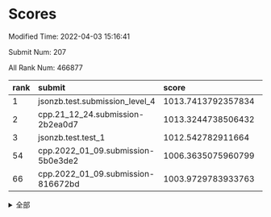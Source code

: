 # Scores

Modified Time: 2022-04-03 15:16:41

Submit Num: 207

All Rank Num: 466877

| rank |               submit               |       score        |       sigma        | pk_num |
| :--- | :--------------------------------- | :----------------- | :----------------- | :----- |
| 1    | jsonzb.test.submission_level_4     | 1013.7413792357834 | 0.8164611541977276 | 9019   |
| 2    | cpp.21_12_24.submission-2b2ea0d7   | 1013.3244738506432 | 0.8107774139639968 | 9023   |
| 3    | jsonzb.test.test_1                 | 1012.542782911664  | 0.8044920947197    | 9018   |
| 54   | cpp.2022_01_09.submission-5b0e3de2 | 1006.3635075960799 | 0.7241460875382861 | 9024   |
| 66   | cpp.2022_01_09.submission-816672bd | 1003.9729783933763 | 0.7161495720878734 | 9019   |


<details>
<summary>全部</summary>

| rank |                 submit                 |       score        |       sigma        | pk_num |
| :--- | :------------------------------------- | :----------------- | :----------------- | :----- |
| 1    | jsonzb.test.submission_level_4         | 1013.7413792357834 | 0.8164611541977276 | 9019   |
| 2    | cpp.21_12_24.submission-2b2ea0d7       | 1013.3244738506432 | 0.8107774139639968 | 9023   |
| 3    | jsonzb.test.test_1                     | 1012.542782911664  | 0.8044920947197    | 9018   |
| 4    | gobigger.level_3.submission_level_3_26 | 1012.0022653183572 | 0.7737161976651645 | 9022   |
| 5    | gobigger.level_3.submission_level_3_8  | 1011.4573219202247 | 0.7713880505323442 | 9024   |
| 6    | gobigger.level_3.submission_level_3_25 | 1011.4196193761087 | 0.7702567637627932 | 9025   |
| 7    | gobigger.level_3.submission_level_3_18 | 1011.0555208813721 | 0.7722187339363403 | 9022   |
| 8    | gobigger.level_3.submission_level_3_35 | 1010.9230586229686 | 0.7596183171082691 | 9023   |
| 9    | gobigger.level_3.submission_level_3_22 | 1010.8116811784573 | 0.7868667683583002 | 9024   |
| 10   | gobigger.level_3.submission_level_3_40 | 1010.7864396574223 | 0.776045701788706  | 9023   |
| 11   | gobigger.level_3.submission_level_3_15 | 1010.7637553674052 | 0.7708315882912214 | 9019   |
| 12   | gobigger.level_3.submission_level_3_5  | 1010.6815980089995 | 0.7810153847226416 | 9018   |
| 13   | gobigger.level_3.submission_level_3_23 | 1010.5344376862462 | 0.7904831569581383 | 9017   |
| 14   | gobigger.level_3.submission_level_3_28 | 1010.5312652213794 | 0.7776966471745332 | 9023   |
| 15   | gobigger.level_3.submission_level_3_27 | 1010.4857909092827 | 0.742493241889547  | 9026   |
| 16   | gobigger.level_3.submission_level_3_4  | 1010.4336687495949 | 0.7557030308519536 | 9022   |
| 17   | gobigger.level_3.submission_level_3_21 | 1010.426376458778  | 0.763731088896467  | 9024   |
| 18   | gobigger.level_3.submission_level_3_11 | 1010.4256433482122 | 0.7614784839687481 | 9018   |
| 19   | gobigger.level_3.submission_level_3_32 | 1010.3898440110327 | 0.7697056172848559 | 9018   |
| 20   | gobigger.level_3.submission_level_3_38 | 1010.3868226316278 | 0.7561678067416852 | 9019   |
| 21   | gobigger.level_3.submission_level_3_31 | 1010.2691174245704 | 0.7662569469436742 | 9016   |
| 22   | gobigger.level_3.submission_level_3_37 | 1010.2437931616146 | 0.7773174574067292 | 9022   |
| 23   | gobigger.level_3.submission_level_3_36 | 1010.2070286688464 | 0.7527806068669817 | 9025   |
| 24   | gobigger.level_3.submission_level_3_6  | 1010.1961474843343 | 0.7614738043500103 | 9026   |
| 25   | gobigger.level_3.submission_level_3_41 | 1010.1914874602032 | 0.7619098868929165 | 9022   |
| 26   | gobigger.level_3.submission_level_3_0  | 1010.167726434342  | 0.7538834816615031 | 9018   |
| 27   | gobigger.level_3.submission_level_3_39 | 1010.1235700134051 | 0.7437321310075681 | 9019   |
| 28   | gobigger.level_3.submission_level_3_20 | 1010.11832383911   | 0.7529004416414856 | 9022   |
| 29   | gobigger.level_3.submission_level_3_29 | 1010.0781652258903 | 0.765661238204788  | 9019   |
| 30   | gobigger.level_3.submission_level_3_12 | 1010.0737345583124 | 0.7429147784416551 | 9022   |
| 31   | gobigger.level_3.submission_level_3_34 | 1009.9986563296529 | 0.7611750155279242 | 9016   |
| 32   | gobigger.level_3.submission_level_3_16 | 1009.9220908582894 | 0.7665651724149395 | 9018   |
| 33   | gobigger.level_3.submission_level_3_1  | 1009.87699534839   | 0.7409965887746943 | 9027   |
| 34   | gobigger.level_3.submission_level_3_49 | 1009.8553071829363 | 0.7450805224277168 | 9024   |
| 35   | gobigger.level_3.submission_level_3_47 | 1009.8102436932598 | 0.788674704705309  | 9021   |
| 36   | gobigger.level_3.submission_level_3_10 | 1009.7389967242078 | 0.7450561635400889 | 9021   |
| 37   | gobigger.level_3.submission_level_3_46 | 1009.7327900599788 | 0.726229984939607  | 9020   |
| 38   | gobigger.level_3.submission_level_3_33 | 1009.7021547316738 | 0.7459795857837274 | 9023   |
| 39   | gobigger.level_3.submission_level_3_48 | 1009.6707527461411 | 0.741102070650111  | 9018   |
| 40   | gobigger.level_3.submission_level_3_17 | 1009.6268754189792 | 0.75181672498566   | 9022   |
| 41   | gobigger.level_3.submission_level_3_14 | 1009.6211919332459 | 0.7324840810405354 | 9025   |
| 42   | gobigger.level_3.submission_level_3_13 | 1009.5802130239557 | 0.74902557833028   | 9025   |
| 43   | gobigger.level_3.submission_level_3_2  | 1009.5729036506136 | 0.759621449603525  | 9019   |
| 44   | gobigger.level_3.submission_level_3_9  | 1009.4690606610125 | 0.7518087039987223 | 9027   |
| 45   | gobigger.level_3.submission_level_3_45 | 1009.4468280943026 | 0.7438143074468302 | 9024   |
| 46   | gobigger.level_3.submission_level_3_30 | 1009.3588739774615 | 0.7397968042434269 | 9024   |
| 47   | gobigger.level_3.submission_level_3_43 | 1009.2847073007407 | 0.736829501724961  | 9023   |
| 48   | gobigger.level_3.submission_level_3_7  | 1009.2109380124216 | 0.771274141796045  | 9019   |
| 49   | gobigger.level_3.submission_level_3_19 | 1009.1486516042712 | 0.7526359046524457 | 9019   |
| 50   | gobigger.level_3.submission_level_3_3  | 1008.9883549966064 | 0.7486291960582833 | 9025   |
| 51   | gobigger.level_3.submission_level_3_44 | 1008.8988074863245 | 0.7350358362411668 | 9021   |
| 52   | gobigger.level_3.submission_level_3_42 | 1008.8492135536821 | 0.7362278718358108 | 9027   |
| 53   | gobigger.level_3.submission_level_3_24 | 1008.5507355713067 | 0.7427513272862949 | 9022   |
| 54   | cpp.2022_01_09.submission-5b0e3de2     | 1006.3635075960799 | 0.7241460875382861 | 9024   |
| 55   | gobigger.level_1.submission_level_1_44 | 1004.8205713863939 | 0.7162751608682411 | 9025   |
| 56   | gobigger.level_1.submission_level_1_34 | 1004.7253317471686 | 0.7213470172175341 | 9020   |
| 57   | gobigger.level_1.submission_level_1_43 | 1004.4880431829879 | 0.7145098718508271 | 9024   |
| 58   | gobigger.level_1.submission_level_1_19 | 1004.214899722242  | 0.7125678364822979 | 9028   |
| 59   | gobigger.level_1.submission_level_1_36 | 1004.1337769219107 | 0.7213907169634696 | 9023   |
| 60   | gobigger.level_1.submission_level_1_0  | 1004.1024614551638 | 0.71797106295675   | 9017   |
| 61   | gobigger.level_1.submission_level_1_21 | 1004.0638317043348 | 0.7226725369037403 | 9016   |
| 62   | gobigger.level_1.submission_level_1_27 | 1004.0278198035455 | 0.7227420876752615 | 9025   |
| 63   | gobigger.level_1.submission_level_1_12 | 1004.0149596537168 | 0.7134031647910036 | 9024   |
| 64   | gobigger.level_1.submission_level_1_22 | 1004.005087661107  | 0.709160763449254  | 9022   |
| 65   | gobigger.level_1.submission_level_1_42 | 1003.9793416908753 | 0.7142420488339966 | 9020   |
| 66   | cpp.2022_01_09.submission-816672bd     | 1003.9729783933763 | 0.7161495720878734 | 9019   |
| 67   | gobigger.level_1.submission_level_1_46 | 1003.9138292875468 | 0.717560721696745  | 9026   |
| 68   | gobigger.level_1.submission_level_1_24 | 1003.8082408517625 | 0.72418501660436   | 9025   |
| 69   | gobigger.level_1.submission_level_1_11 | 1003.7929739564713 | 0.7150498833890879 | 9025   |
| 70   | gobigger.level_1.submission_level_1_15 | 1003.7573600094905 | 0.7146267543918045 | 9020   |
| 71   | gobigger.level_1.submission_level_1_17 | 1003.7560882854339 | 0.7314480540783506 | 9020   |
| 72   | gobigger.level_1.submission_level_1_30 | 1003.7387580903988 | 0.7153862455233686 | 9022   |
| 73   | gobigger.level_1.submission_level_1_47 | 1003.6956725655155 | 0.7153689078236186 | 9029   |
| 74   | gobigger.level_1.submission_level_1_13 | 1003.6529124573749 | 0.7144085383464533 | 9022   |
| 75   | gobigger.level_1.submission_level_1_49 | 1003.5887787407703 | 0.7300607149172789 | 9027   |
| 76   | gobigger.level_1.submission_level_1_26 | 1003.574084080445  | 0.7313270228505202 | 9019   |
| 77   | gobigger.level_1.submission_level_1_1  | 1003.5076935764525 | 0.7293698259396684 | 9024   |
| 78   | gobigger.level_1.submission_level_1_45 | 1003.4799524919215 | 0.7243300949105786 | 9026   |
| 79   | gobigger.level_1.submission_level_1_28 | 1003.3725584988915 | 0.7250920789373722 | 9017   |
| 80   | gobigger.level_1.submission_level_1_33 | 1003.315208448361  | 0.720077290160263  | 9024   |
| 81   | gobigger.level_1.submission_level_1_4  | 1003.2567442333507 | 0.7096587298522015 | 9020   |
| 82   | gobigger.level_1.submission_level_1_8  | 1003.2524665077715 | 0.7287554254283046 | 9021   |
| 83   | gobigger.level_1.submission_level_1_18 | 1003.1771999733974 | 0.7081586506198659 | 9023   |
| 84   | gobigger.level_1.submission_level_1_40 | 1003.1493171437716 | 0.7215543289520158 | 9016   |
| 85   | gobigger.level_1.submission_level_1_31 | 1003.1215771229466 | 0.7172137967762034 | 9025   |
| 86   | gobigger.level_1.submission_level_1_32 | 1003.1176709869455 | 0.7116837660648121 | 9021   |
| 87   | gobigger.level_1.submission_level_1_35 | 1003.1172350273366 | 0.7267702365340787 | 9015   |
| 88   | gobigger.level_1.submission_level_1_39 | 1003.0785937761121 | 0.7298280358271542 | 9020   |
| 89   | gobigger.level_1.submission_level_1_48 | 1003.0242257638332 | 0.7168084968999647 | 9021   |
| 90   | gobigger.level_1.submission_level_1_9  | 1002.927960559169  | 0.7245353058100572 | 9019   |
| 91   | gobigger.level_1.submission_level_1_10 | 1002.9273243903591 | 0.7069523637405174 | 9020   |
| 92   | gobigger.level_1.submission_level_1_16 | 1002.9196902991578 | 0.7162154221378549 | 9023   |
| 93   | gobigger.level_1.submission_level_1_7  | 1002.9032013895584 | 0.7219410821003232 | 9024   |
| 94   | gobigger.level_1.submission_level_1_29 | 1002.8925787721174 | 0.7297826234523815 | 9022   |
| 95   | gobigger.level_1.submission_level_1_6  | 1002.7583370203819 | 0.7083363090966649 | 9022   |
| 96   | gobigger.level_1.submission_level_1_14 | 1002.7285525927759 | 0.715025235826784  | 9021   |
| 97   | gobigger.level_1.submission_level_1_25 | 1002.6669695223454 | 0.7101998672779078 | 9023   |
| 98   | gobigger.level_1.submission_level_1_38 | 1002.5441897642776 | 0.7139540349642965 | 9022   |
| 99   | gobigger.level_1.submission_level_1_41 | 1002.5218511672495 | 0.7106502944042467 | 9022   |
| 100  | gobigger.level_1.submission_level_1_20 | 1002.476523571757  | 0.7074846917115946 | 9022   |
| 101  | gobigger.level_1.submission_level_1_37 | 1002.3316877734802 | 0.7134230577802222 | 9024   |
| 102  | gobigger.level_1.submission_level_1_23 | 1002.3013002801143 | 0.7114436641854307 | 9021   |
| 103  | gobigger.level_1.submission_level_1_3  | 1002.2949588777916 | 0.718311321575247  | 9017   |
| 104  | gobigger.level_1.submission_level_1_5  | 1001.8106195520901 | 0.7109135067287762 | 9018   |
| 105  | gobigger.level_1.submission_level_1_2  | 1001.6782743276714 | 0.7134936352993319 | 9015   |
| 106  | gobigger.random.submission_random_6    | 997.6294192330212  | 0.7162799840033367 | 9018   |
| 107  | gobigger.random.submission_random_5    | 997.2036404107832  | 0.7071599972916827 | 9019   |
| 108  | gobigger.random.submission_random_0    | 997.0932738541017  | 0.7081581892313051 | 9023   |
| 109  | gobigger.random.submission_random_23   | 997.0028019049115  | 0.7052836877512666 | 9022   |
| 110  | gobigger.random.submission_random_13   | 996.9919067782658  | 0.7032742972185287 | 9026   |
| 111  | gobigger.random.submission_random_7    | 996.9396193562768  | 0.700485591606894  | 9021   |
| 112  | gobigger.random.submission_random_38   | 996.8865094083105  | 0.7050971999126742 | 9024   |
| 113  | gobigger.random.submission_random_22   | 996.8496208915419  | 0.7088710332531208 | 9023   |
| 114  | gobigger.random.submission_random_26   | 996.8394102528945  | 0.6971518788739322 | 9022   |
| 115  | gobigger.random.submission_random_30   | 996.704825173086   | 0.7114935312833038 | 9021   |
| 116  | gobigger.random.submission_random_24   | 996.665034178968   | 0.6997661189702657 | 9022   |
| 117  | gobigger.random.submission_random_3    | 996.6475547018765  | 0.7070170806143368 | 9021   |
| 118  | gobigger.random.submission_random_46   | 996.6436257595334  | 0.695079493430229  | 9023   |
| 119  | gobigger.random.submission_random_47   | 996.5835677348036  | 0.7130118599716931 | 9023   |
| 120  | gobigger.random.submission_random_41   | 996.5278906250168  | 0.7171332233495128 | 9024   |
| 121  | gobigger.random.submission_random_31   | 996.4696360671505  | 0.7172818776264172 | 9021   |
| 122  | gobigger.random.submission_random_9    | 996.3894147895306  | 0.6975809316086603 | 9023   |
| 123  | gobigger.random.submission_random_11   | 996.2886098344791  | 0.7190469451542785 | 9021   |
| 124  | gobigger.random.submission_random_36   | 996.2532297634815  | 0.7070860672507148 | 9025   |
| 125  | gobigger.random.submission_random_12   | 996.248002930119   | 0.7032850224681898 | 9021   |
| 126  | gobigger.random.submission_random_1    | 996.1296411680354  | 0.7032211831860327 | 9023   |
| 127  | gobigger.random.submission_random_19   | 996.0666976075247  | 0.7273865516484326 | 9022   |
| 128  | gobigger.random.submission_random_8    | 996.0089612150218  | 0.7201958837181821 | 9027   |
| 129  | gobigger.random.submission_random_40   | 995.9853750849518  | 0.7178310401890874 | 9027   |
| 130  | gobigger.random.submission_random_45   | 995.9751120970022  | 0.717531623106253  | 9016   |
| 131  | gobigger.random.submission_random_33   | 995.8862245544718  | 0.7086978265776969 | 9025   |
| 132  | gobigger.random.submission_random_44   | 995.8381716841801  | 0.7180527271244768 | 9019   |
| 133  | gobigger.random.submission_random_37   | 995.7830379103125  | 0.7084008922746063 | 9020   |
| 134  | gobigger.random.submission_random_2    | 995.7770038520106  | 0.708070070617694  | 9017   |
| 135  | gobigger.random.submission_random_34   | 995.7353311109156  | 0.7196087404162334 | 9024   |
| 136  | gobigger.random.submission_random_21   | 995.719494548716   | 0.7081117818099432 | 9021   |
| 137  | gobigger.random.submission_random_48   | 995.6093130402365  | 0.7139796610719727 | 9019   |
| 138  | gobigger.random.submission_random_43   | 995.5698933046175  | 0.7097573594204751 | 9019   |
| 139  | gobigger.random.submission_random_20   | 995.563322825171   | 0.7141210630062099 | 9028   |
| 140  | gobigger.random.submission_random_27   | 995.5094118104819  | 0.7183779105782334 | 9015   |
| 141  | gobigger.random.submission_random_4    | 995.5058168985547  | 0.7230835523219236 | 9018   |
| 142  | gobigger.random.submission_random_29   | 995.3887203059243  | 0.7216186581523826 | 9020   |
| 143  | gobigger.random.submission_random_17   | 995.372544443265   | 0.6999386356948146 | 9022   |
| 144  | gobigger.random.submission_random_10   | 995.3589742422224  | 0.7125009576893423 | 9019   |
| 145  | gobigger.random.submission_random_32   | 995.3404411578679  | 0.7069662866750602 | 9024   |
| 146  | gobigger.random.submission_random_14   | 995.2872551988822  | 0.72163299300788   | 9016   |
| 147  | gobigger.random.submission_random_28   | 995.1753712626246  | 0.7254837783996116 | 9027   |
| 148  | gobigger.random.submission_random_15   | 995.0397471351426  | 0.7090883225322461 | 9015   |
| 149  | gobigger.random.submission_random_25   | 995.0297274137771  | 0.7130979687598883 | 9025   |
| 150  | gobigger.random.submission_random_49   | 995.0025039038269  | 0.7156621616332683 | 9028   |
| 151  | gobigger.random.submission_random_16   | 994.8102747212108  | 0.6998472687059444 | 9021   |
| 152  | gobigger.random.submission_random_35   | 994.7788589328815  | 0.6952566865550386 | 9021   |
| 153  | gobigger.random.submission_random_42   | 994.6186286040939  | 0.7298445266185304 | 9024   |
| 154  | gobigger.random.submission_random_39   | 994.5751710898054  | 0.7103621193482509 | 9024   |
| 155  | gobigger.random.submission_random_18   | 994.478895467906   | 0.7365418939987203 | 9026   |
| 156  | gobigger.level_2.submission_level_2_27 | 993.760513804559   | 0.721264149143853  | 9022   |
| 157  | gobigger.level_2.submission_level_2_35 | 993.6842075903041  | 0.7430253577354625 | 9018   |
| 158  | gobigger.level_2.submission_level_2_40 | 993.6041154185858  | 0.7231273546430004 | 9020   |
| 159  | gobigger.level_2.submission_level_2_31 | 993.4624336241483  | 0.7295139219371952 | 9021   |
| 160  | gobigger.level_2.submission_level_2_42 | 993.1122584972251  | 0.7358677898940786 | 9023   |
| 161  | gobigger.level_2.submission_level_2_30 | 993.1056568903211  | 0.7238334410755147 | 9025   |
| 162  | gobigger.level_2.submission_level_2_16 | 992.9590191306565  | 0.7390259508856107 | 9021   |
| 163  | gobigger.level_2.submission_level_2_26 | 992.9159580317926  | 0.7540150358678702 | 9017   |
| 164  | gobigger.level_2.submission_level_2_46 | 992.8828998541114  | 0.741794143357296  | 9021   |
| 165  | gobigger.level_2.submission_level_2_15 | 992.8780016491327  | 0.7289499001220131 | 9024   |
| 166  | gobigger.level_2.submission_level_2_48 | 992.8557749582565  | 0.7456289417263984 | 9022   |
| 167  | gobigger.level_2.submission_level_2_49 | 992.8453399864873  | 0.7216390130379551 | 9024   |
| 168  | gobigger.level_2.submission_level_2_36 | 992.814913048201   | 0.744248433585618  | 9026   |
| 169  | gobigger.level_2.submission_level_2_43 | 992.6774197146804  | 0.7568696580109957 | 9028   |
| 170  | gobigger.level_2.submission_level_2_21 | 992.5651880607952  | 0.7334713677257747 | 9026   |
| 171  | gobigger.level_2.submission_level_2_9  | 992.5115430274436  | 0.7404312252861777 | 9023   |
| 172  | gobigger.level_2.submission_level_2_41 | 992.5044754886229  | 0.7397934387202771 | 9027   |
| 173  | gobigger.level_2.submission_level_2_20 | 992.4183450696559  | 0.7418474397923086 | 9022   |
| 174  | gobigger.level_2.submission_level_2_38 | 992.4059756531269  | 0.7465020579105173 | 9021   |
| 175  | gobigger.level_2.submission_level_2_18 | 992.3721504978191  | 0.7531485671464584 | 9019   |
| 176  | gobigger.level_2.submission_level_2_44 | 992.3452149027723  | 0.7518671037727426 | 9022   |
| 177  | gobigger.level_2.submission_level_2_5  | 992.3181817626532  | 0.7322470156810806 | 9022   |
| 178  | gobigger.level_2.submission_level_2_10 | 992.2506709761035  | 0.7462163935829148 | 9021   |
| 179  | gobigger.level_2.submission_level_2_25 | 992.1679232668484  | 0.7309162268095574 | 9024   |
| 180  | gobigger.level_2.submission_level_2_45 | 992.1535626174827  | 0.7467670761281155 | 9018   |
| 181  | gobigger.level_2.submission_level_2_1  | 992.1379401590843  | 0.7498236518720286 | 9026   |
| 182  | gobigger.level_2.submission_level_2_12 | 992.0430680106296  | 0.7432216749832856 | 9022   |
| 183  | gobigger.level_2.submission_level_2_47 | 991.9815485374519  | 0.735862672530283  | 9021   |
| 184  | gobigger.level_2.submission_level_2_29 | 991.9771826959059  | 0.7499186160823403 | 9018   |
| 185  | gobigger.level_2.submission_level_2_0  | 991.9760724844676  | 0.7498639619105762 | 9023   |
| 186  | gobigger.level_2.submission_level_2_28 | 991.9203717432799  | 0.7602121770324894 | 9015   |
| 187  | gobigger.level_2.submission_level_2_7  | 991.8270850456432  | 0.7363911478538461 | 9022   |
| 188  | gobigger.level_2.submission_level_2_2  | 991.7610883986729  | 0.7398120432306268 | 9024   |
| 189  | gobigger.level_2.submission_level_2_22 | 991.733359210169   | 0.7478952198708854 | 9022   |
| 190  | gobigger.level_2.submission_level_2_14 | 991.660495895477   | 0.7519024119753419 | 9011   |
| 191  | gobigger.level_2.submission_level_2_19 | 991.6298814358521  | 0.7501600606409758 | 9024   |
| 192  | gobigger.level_2.submission_level_2_33 | 991.6230947378724  | 0.7423078745199435 | 9020   |
| 193  | gobigger.level_2.submission_level_2_13 | 991.5618710682688  | 0.7499595077170298 | 9021   |
| 194  | gobigger.level_2.submission_level_2_37 | 991.3836346885953  | 0.7394184894786869 | 9024   |
| 195  | gobigger.level_2.submission_level_2_6  | 991.3597159463217  | 0.7635559287016719 | 9024   |
| 196  | gobigger.level_2.submission_level_2_23 | 991.2545956965131  | 0.7412968036294824 | 9027   |
| 197  | gobigger.level_2.submission_level_2_32 | 991.0572301555925  | 0.7561493123702355 | 9024   |
| 198  | gobigger.level_2.submission_level_2_11 | 990.9547476117447  | 0.7423786913985614 | 9023   |
| 199  | gobigger.level_2.submission_level_2_4  | 990.7946370352543  | 0.7688352577741749 | 9025   |
| 200  | gobigger.level_2.submission_level_2_24 | 990.7706620898363  | 0.7492005988395855 | 9020   |
| 201  | gobigger.level_2.submission_level_2_17 | 990.701258294202   | 0.7663473375644615 | 9017   |
| 202  | gobigger.level_2.submission_level_2_8  | 990.5308585942814  | 0.7519305723252504 | 9021   |
| 203  | gobigger.level_2.submission_level_2_3  | 990.4124896342851  | 0.7524730113354429 | 9022   |
| 204  | gobigger.level_2.submission_level_2_34 | 990.3465414825951  | 0.7462605686820758 | 9022   |
| 205  | gobigger.level_2.submission_level_2_39 | 990.080621930097   | 0.7847147225414235 | 9024   |
| 206  | gobigger.none.submission_none_1        | 980.4229898002006  | 1.4432971670374521 | 9018   |
| 207  | gobigger.none.submission_none_0        | 976.9666814185662  | 1.3563900350581528 | 9021   |

</details>